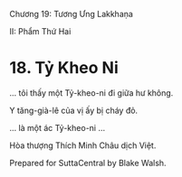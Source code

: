  

Chương 19: Tương Ưng Lakkhaṇa

II: Phẩm Thứ Hai

# 18\. Tỷ Kheo Ni

… tôi thấy một Tỷ-kheo-ni đi giữa hư không.

Y tăng-già-lê của vị ấy bị cháy đỏ.

… là một ác Tỷ-kheo-ni …

Hòa thượng Thích Minh Châu dịch Việt.

Prepared for SuttaCentral by Blake Walsh.